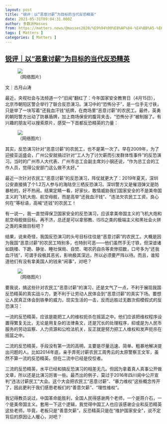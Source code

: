 ```yaml
---
layout: post
title: "锐评｜以“恶意讨薪”为目标的当代反恐精英"
date: 2021-05-31T09:04:31.000Z
author: 多数派Masses
from: https://matters.news/@masses2020/%E9%94%90%E8%AF%84-%E4%BB%A5-%E6%81%B6%E6%84%8F%E8%AE%A8%E8%96%AA-%E4%B8%BA%E7%9B%AE%E6%A0%87%E7%9A%84%E5%BD%93%E4%BB%A3%E5%8F%8D%E6%81%90%E7%B2%BE%E8%8B%B1-bafyreie3ztxdj5wpmqaee6k5gj3mz7lp2uggkw4jpsuttzfo4iwib6anj4
tags: [ Matters ]
categories: [ Matters ]
---
```

<!--1622451871000-->
[锐评｜以“恶意讨薪”为目标的当代反恐精英](https://matters.news/@masses2020/%E9%94%90%E8%AF%84-%E4%BB%A5-%E6%81%B6%E6%84%8F%E8%AE%A8%E8%96%AA-%E4%B8%BA%E7%9B%AE%E6%A0%87%E7%9A%84%E5%BD%93%E4%BB%A3%E5%8F%8D%E6%81%90%E7%B2%BE%E8%8B%B1-bafyreie3ztxdj5wpmqaee6k5gj3mz7lp2uggkw4jpsuttzfo4iwib6anj4)
------

<div>
<figure class="image"><img src="https://assets.matters.news/embed/36b0de1c-3862-4660-b68f-9428e5c0def1.jpeg" data-asset-id="36b0de1c-3862-4660-b68f-9428e5c0def1" referrerpolicy="no-referrer"><figcaption><span>（网络图片）</span></figcaption></figure><p>文｜古月山涛</p><p>最近，央视社会与法频道一个“旧闻”翻红了：今年国家安全教育日（4月15日），北京市朝阳区警企举行了联合反恐演习。演习中的“恐怖分子”，是一位手无寸铁，只是举了一块写着“还我血汗钱”纸牌，在商场里“恶意讨薪”的农民工。最终，英勇的朝阳警方出动了防暴盾牌，加上商场保安的腹背夹击，“恐怖分子”被制服了。有兴趣的朋友可以搜索原片，感受一下首都反恐精英的力量：</p><figure class="image"><img src="https://assets.matters.news/embed/1c90998d-85f8-4774-b580-dac632dedfe1.png" data-asset-id="1c90998d-85f8-4774-b580-dac632dedfe1" referrerpolicy="no-referrer"><figcaption><span>（网络图片）</span></figcaption></figure><p>其实，反恐演习针对“恶意讨薪”的农民工，也不是第一次了。早在2009年，为了迎接亚运盛会，广州公安就搞过针对“工人为了讨欠薪而引发群体性事件”的反恐演习。当时的广州市人大代表、广州市总工会副主席刘小钢还说，“作为总工会的工作人员，觉得公安部门这么做不太好。”</p><p>最近一次针对农民工“恶意讨薪”的反恐演习，阵仗就更大了：2019年夏天，深圳公安直接搞了个1.2万人参与的海陆空三栖反恐演习。深圳警方又是催泪弹又是防暴枪的，好不热闹。结果定睛一看，好家伙，敢情威胁我们国家安全的不是美帝国主义的飞机大炮、航空母舰，而是高举“还我血汗钱”、“违法欠农民工工资，良心何在”等标语，高喊“还钱”的农民工！</p><p>有一说一，我一直觉得保卫国家安全的反恐演习，应该拿美帝国主义的飞机大炮和航空母舰做目标。再不济，总还是可以拿邪教、ISIS之类的极端主义和黑社会火拼之类的来做目标吧？</p><p>结果，说来奇怪，我国反恐演习的头号目标往往是“恶意讨薪”的农民工。大概是因为我国“恶意讨薪”的农民工特别多，也特别可恶——他们虽然手无寸铁，但深谙诸如跳楼、下跪、静坐、睡社保局、自焚、喝农药自杀等卖惨招数，口号多为“还我血汗钱”，可谓手段极其恶劣，影响极其深远，所以必须要严阵以待。而且，谁知道他们有没有拿美国人的钱来“闹事”，对吧？</p><figure class="image"><img src="https://assets.matters.news/embed/52f198cc-a3ba-44b2-a3db-9ec81de82d95.jpeg" data-asset-id="52f198cc-a3ba-44b2-a3db-9ec81de82d95" referrerpolicy="no-referrer"><figcaption><span>（网络图片）</span></figcaption></figure><p>要我说，搞这些针对农民工“恶意讨薪”的演习，还是文气了一点，不利于展现我国反恐精英的真实战斗力，更不利于让劳动人民体会到“恶意讨薪”的真实下场。要想让人民真正体会到铁拳的威力，现实生活的一击，反而远胜过无数次假模假式的反恐演习：</p><p>一流的反恐精英，应该是能把工人的维权扼杀在摇篮之中。他们应该把维权程序设置得繁复无比，无论是用复杂的法律条文，还是冗长的处理程序，抑或是为人民币服务的劳动监察、人力资源和公检法机关，反正就是努力把工人维权和发声扼杀在摇篮之中。</p><p>二流的反恐精英，手段没有第一流的高明，主要是尽量迅速、简单、粗暴地解决提出问题的人。比如2014年底，亲手弄死讨薪农民工周秀云的太原警察王文军，虽然不算一流的反恐精英，但在二流中已经是佼佼者。</p><p>三流的反恐精英，水平已经和搞反恐演习的相差无几。但因为拿着真人真事公开做文章，所以还是比演习厉害一些。最杰出的例子，莫过于2016年四川阆中公开宣判“违法讨薪民工”大会。这个大会把农民工“恶意讨薪”、“暴力维权”这些概念传开了，因此更利于我们感恩老板们的“善意欠薪”、“理性维权”。</p><p>我记得教员说过，中国革命能胜利，全国人民得感谢两个老师，一个是蒋介石，一个是美帝国主义。套用一下这个逻辑，我觉得中国工人也应该感谢企业和反恐精英这些老师。毕竟，老板只是“善意欠薪”，反恐精英只是在“维护国家安全”，说不定背后的原因让人暖心，对吧？</p>
</div>
